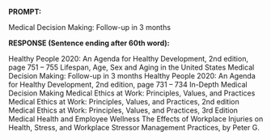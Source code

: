 **PROMPT:**

Medical Decision Making: Follow-up in 3 months

**RESPONSE (Sentence ending after 60th word):**

Healthy People 2020: An Agenda for Healthy Development, 2nd edition, page 751 – 755  Lifespan, Age, Sex and Aging in the United States  Medical Decision Making: Follow-up in 3 months  Healthy People 2020: An Agenda for Healthy Development, 2nd edition, page 731 – 734  In-Depth Medical Decision Making  Medical Ethics at Work: Principles, Values, and Practices  Medical Ethics at Work: Principles, Values, and Practices, 2nd edition  Medical Ethics at Work: Principles, Values, and Practices, 3rd Edition  Medical Health and Employee Wellness  The Effects of Workplace Injuries on Health, Stress, and Workplace Stressor Management Practices, by Peter G. 